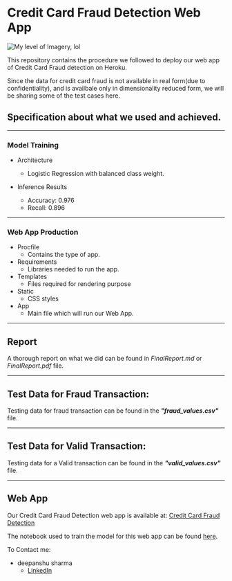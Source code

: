 # Credit Card Fraud Detection Web App
![My level of Imagery, lol](https://external-content.duckduckgo.com/iu/?u=https%3A%2F%2Fai-journey.com%2Fwp-content%2Fuploads%2F2019%2F06%2Ffraud-EMV-chip-credit-card.jpg&f=1&nofb=1)


This repository contains the procedure we followed to deploy our web app of Credit Card Fraud detection on Heroku.

Since the data for credit card fraud is not available in real form(due to confidentiality), and is availbale only in dimensionality reduced form, we will be sharing some of the test cases here.

## Specification about what we used and achieved.

***************

### Model Training

- Architecture
    - Logistic Regression with balanced class weight.

- Inference Results
    - Accuracy: 0.976
    - Recall: 0.896

***************

### Web App Production

- Procfile
    - Contains the type of app.
- Requirements
    - Libraries needed to run the app.
- Templates
    - Files required for rendering purpose
- Static
    - CSS styles
- App
    - Main file which will run our Web App.

***************

## Report

A thorough report on what we did can be found in *_FinalReport.md_* or *_FinalReport.pdf_* file.

****

## Test Data for Fraud Transaction:

Testing data for fraud transaction can be found in the ***"fraud_values.csv"*** file. 

***************

## Test Data for Valid Transaction:

Testing data for a Valid transaction can be found in the ***"valid_values.csv"*** file.

***************

## Web App

Our Credit Card Fraud Detection web app is available at: [Credit Card Fraud Detection](https://www.google.com/url?q=https://credit-card-fraud-detect-ion.herokuapp.com/&sa=D&source=hangouts&ust=1599890506172000&usg=AFQjCNFMw5kRvTCqhn-xm35d7hSq0sooYQ)

The notebook used to train the model for this web app can be found [here](https://github.com/deepanshu20/data-science-project/blob/master/credit-card-fraud-detection/credit%20card%20%20fraud%20detections%20.ipynb).

To Contact me:
- deepanshu sharma
    - [LinkedIn](https://www.linkedin.com/in/deepanshu-sharma-/)
    
